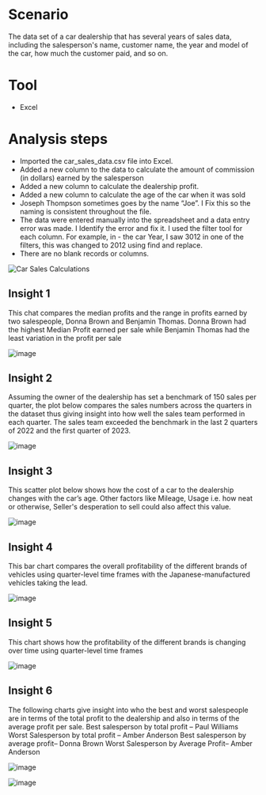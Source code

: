 # Scenario
 The data set of a car dealership that has several years of sales data, including the salesperson's name, customer name, the year and model of the car, how much the customer paid, and so on.

# Tool
- Excel

# Analysis steps 
- Imported the car_sales_data.csv file into Excel.
- Added a new column to the data to calculate the amount of commission (in dollars) earned by the salesperson
- Added a new column to calculate the dealership profit.
- Added a new column to calculate the age of the car when it was sold 
- Joseph Thompson sometimes goes by the name “Joe”. I Fix this so the naming is consistent throughout the file.
- The data were entered manually into the spreadsheet and a data entry error was made. I Identify the error and fix it. I used the filter tool for each column. For example, in - the car Year, I saw 3012 in one of the filters, this was changed to 2012 using find and replace.
- There are no blank records or columns.


![Car Sales Calculations](https://github.com/olaseindesam/Car-Sales-Data-analysis-Using-Excel-VLOOKUP-Pivot-table-and-Graph-/assets/53903205/9ed88d64-3ea0-4008-a2d1-7ac2c3c6fd44)



## Insight 1
This chat compares the median profits and the range in profits earned by two salespeople, Donna Brown and Benjamin Thomas. Donna Brown had the highest Median Profit earned per sale while Benjamin Thomas had the least variation in the profit per sale 

![image](https://github.com/olaseindesam/Car-Sales-Data-analysis-Using-Excel-VLOOKUP-Pivot-table-and-Graph-/assets/53903205/8c1e4f7e-8905-47a0-b0df-6efb52be93cc)


## Insight 2
Assuming the owner of the dealership has set a benchmark of 150 sales per quarter, the plot below compares the sales numbers across the quarters in the dataset thus giving insight into how well the sales team performed in each quarter. The sales team exceeded the benchmark in the last 2 quarters of 2022 and the first quarter of 2023.

![image](https://github.com/olaseindesam/Car-Sales-Data-analysis-Using-Excel-VLOOKUP-Pivot-table-and-Graph-/assets/53903205/8a933314-b796-4af9-8bae-6057a06fc1ac)


## Insight 3
This scatter plot below shows how the cost of a car to the dealership changes with the car’s age. Other factors like Mileage, Usage i.e. how neat or otherwise, Seller's desperation to sell could also affect this value.

![image](https://github.com/olaseindesam/Car-Sales-Data-analysis-Using-Excel-VLOOKUP-Pivot-table-and-Graph-/assets/53903205/f68ca6d0-a835-4010-8450-bb43541a3767)

## Insight 4
This bar chart compares the overall profitability of the different brands of vehicles using quarter-level time frames with the Japanese-manufactured vehicles taking the lead. 

![image](https://github.com/olaseindesam/Car-Sales-Data-analysis-Using-Excel-VLOOKUP-Pivot-table-and-Graph-/assets/53903205/6ed5eeec-ea0e-4bf8-bb4f-1affb31b24f2)

## Insight 5
 This chart shows how the profitability of the different brands is changing over time using quarter-level time frames
 
 ![image](https://github.com/olaseindesam/Car-Sales-Data-analysis-Using-Excel-VLOOKUP-Pivot-table-and-Graph-/assets/53903205/640f6027-dd77-4473-9dc5-605f9b40f948)

## Insight 6
The following charts give insight into who the best and worst salespeople are in terms of the total profit to the dealership and also in terms of the average profit per sale.
Best salesperson by total profit – Paul Williams
Worst Salesperson by total profit – Amber Anderson
Best salesperson by average profit– Donna Brown
Worst Salesperson by Average Profit– Amber Anderson 

![image](https://github.com/olaseindesam/Car-Sales-Data-analysis-Using-Excel-VLOOKUP-Pivot-table-and-Graph-/assets/53903205/b82f6fe2-ee50-4aa5-9b29-9cd2394d15d4)

![image](https://github.com/olaseindesam/Car-Sales-Data-analysis-Using-Excel-VLOOKUP-Pivot-table-and-Graph-/assets/53903205/592610c7-9982-4331-af2d-27f5e1094162)
